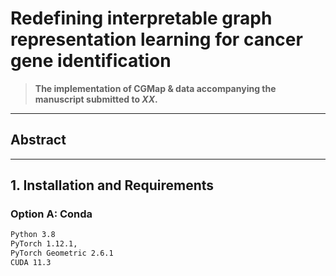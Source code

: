 # Redefining interpretable graph representation learning for cancer gene identification 

>  **The implementation of CGMap & data accompanying the manuscript submitted to _XX_.**   

---

## Abstract


---

## 1. Installation and Requirements

### Option A: Conda
```bash
Python 3.8
PyTorch 1.12.1, 
PyTorch Geometric 2.6.1
CUDA 11.3  




